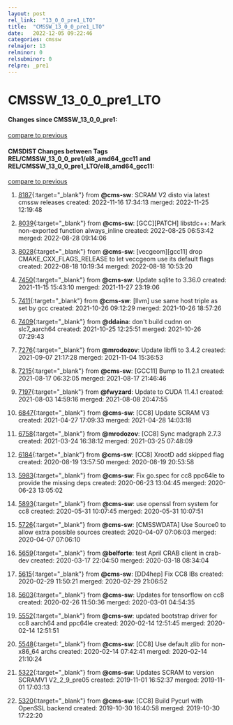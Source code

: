 ```yaml
---
layout: post
rel_link:  "13_0_0_pre1_LTO"
title:  "CMSSW_13_0_0_pre1_LTO"
date:   2022-12-05 09:22:46
categories: cmssw
relmajor: 13
relminor: 0
relsubminor: 0
relpre: _pre1
---
```


# CMSSW_13_0_0_pre1_LTO
#### Changes since CMSSW_13_0_0_pre1:
[compare to previous](https://github.com/cms-sw/cmssw/compare/CMSSW_13_0_0_pre1...CMSSW_13_0_0_pre1_LTO)



#### CMSDIST Changes between Tags REL/CMSSW_13_0_0_pre1/el8_amd64_gcc11 and REL/CMSSW_13_0_0_pre1_LTO/el8_amd64_gcc11:
[compare to previous](https://github.com/cms-sw/cmsdist/compare/REL/CMSSW_13_0_0_pre1/el8_amd64_gcc11...REL/CMSSW_13_0_0_pre1_LTO/el8_amd64_gcc11)



1. [8187](http://github.com/cms-sw/cmsdist/pull/8187){:target="_blank"}  from **@cms-sw**: SCRAM V2 disto via latest cmssw releases created: 2022-11-16 17:34:13 merged: 2022-11-25 12:19:48

2. [8039](http://github.com/cms-sw/cmsdist/pull/8039){:target="_blank"}  from **@cms-sw**: [GCC][PATCH] libstdc++: Mark non-exported function always_inline created: 2022-08-25 06:53:42 merged: 2022-08-28 09:14:06

3. [8028](http://github.com/cms-sw/cmsdist/pull/8028){:target="_blank"}  from **@cms-sw**: [vecgeom][gcc11] drop CMAKE_CXX_FLAGS_RELEASE to let veccgeom use its default flags created: 2022-08-18 10:19:34 merged: 2022-08-18 10:53:20

4. [7450](http://github.com/cms-sw/cmsdist/pull/7450){:target="_blank"}  from **@cms-sw**: Update sqlite to 3.36.0 created: 2021-11-15 15:43:10 merged: 2021-11-27 23:19:06

5. [7411](http://github.com/cms-sw/cmsdist/pull/7411){:target="_blank"}  from **@cms-sw**: [llvm] use same host triple as set by gcc created: 2021-10-26 09:12:29 merged: 2021-10-26 18:57:26

6. [7409](http://github.com/cms-sw/cmsdist/pull/7409){:target="_blank"}  from **@ddaina**: don't build cudnn on slc7_aarch64 created: 2021-10-25 12:25:51 merged: 2021-10-26 07:29:43

7. [7276](http://github.com/cms-sw/cmsdist/pull/7276){:target="_blank"}  from **@mrodozov**: Update libffi to 3.4.2 created: 2021-09-07 21:17:28 merged: 2021-11-04 15:36:53

8. [7215](http://github.com/cms-sw/cmsdist/pull/7215){:target="_blank"}  from **@cms-sw**: [GCC11] Bump to 11.2.1 created: 2021-08-17 06:32:05 merged: 2021-08-17 21:46:46

9. [7197](http://github.com/cms-sw/cmsdist/pull/7197){:target="_blank"}  from **@fwyzard**: Update to CUDA 11.4.1 created: 2021-08-03 14:59:16 merged: 2021-08-08 20:47:55

10. [6847](http://github.com/cms-sw/cmsdist/pull/6847){:target="_blank"}  from **@cms-sw**: [CC8] Update SCRAM V3 created: 2021-04-27 17:09:33 merged: 2021-04-28 14:03:18

11. [6758](http://github.com/cms-sw/cmsdist/pull/6758){:target="_blank"}  from **@mrodozov**: [CC8] Sync madgraph 2.7.3 created: 2021-03-24 16:38:12 merged: 2021-03-25 07:48:09

12. [6184](http://github.com/cms-sw/cmsdist/pull/6184){:target="_blank"}  from **@cms-sw**: [CC8] XrootD add skipped flag created: 2020-08-19 13:57:50 merged: 2020-08-19 20:53:58

13. [5983](http://github.com/cms-sw/cmsdist/pull/5983){:target="_blank"}  from **@cms-sw**: Fix go.spec for  cc8 ppc64le to provide the missing deps created: 2020-06-23 13:04:45 merged: 2020-06-23 13:05:02

14. [5893](http://github.com/cms-sw/cmsdist/pull/5893){:target="_blank"}  from **@cms-sw**: use openssl from system for cc8 created: 2020-05-31 10:07:45 merged: 2020-05-31 10:07:51

15. [5726](http://github.com/cms-sw/cmsdist/pull/5726){:target="_blank"}  from **@cms-sw**: [CMSSWDATA] Use Source0 to allow extra possible sources created: 2020-04-07 07:06:03 merged: 2020-04-07 07:06:10

16. [5659](http://github.com/cms-sw/cmsdist/pull/5659){:target="_blank"}  from **@belforte**: test April CRAB client in crab-dev created: 2020-03-17 22:04:50 merged: 2020-03-18 08:34:04

17. [5615](http://github.com/cms-sw/cmsdist/pull/5615){:target="_blank"}  from **@cms-sw**: [DD4hep] Fix CC8 IBs created: 2020-02-29 11:50:21 merged: 2020-02-29 21:06:52

18. [5603](http://github.com/cms-sw/cmsdist/pull/5603){:target="_blank"}  from **@cms-sw**: Updates for tensorflow on cc8 created: 2020-02-26 11:50:36 merged: 2020-03-01 04:54:35

19. [5552](http://github.com/cms-sw/cmsdist/pull/5552){:target="_blank"}  from **@cms-sw**: updated bootstrap driver for cc8 aarch64 and ppc64le created: 2020-02-14 12:51:45 merged: 2020-02-14 12:51:51

20. [5548](http://github.com/cms-sw/cmsdist/pull/5548){:target="_blank"}  from **@cms-sw**: [CC8] Use default zlib for non-x86_64 archs created: 2020-02-14 07:42:41 merged: 2020-02-14 21:10:24

21. [5322](http://github.com/cms-sw/cmsdist/pull/5322){:target="_blank"}  from **@cms-sw**: Updates SCRAM to version SCRAMV1 V2_2_9_pre05 created: 2019-11-01 16:52:37 merged: 2019-11-01 17:03:13

22. [5320](http://github.com/cms-sw/cmsdist/pull/5320){:target="_blank"}  from **@cms-sw**: [CC8] Build Pycurl with OpenSSL backend created: 2019-10-30 16:40:58 merged: 2019-10-30 17:22:20
